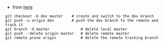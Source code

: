 
* from [here](https://stackoverflow.com/questions/8762601/how-do-i-rename-my-git-master-branch-to-release)

```
git checkout -b dev master    # create and switch to the dev branch
git push -u origin dev        # push the dev branch to the remote and track it
git branch -d master              # delete local master
git push --delete origin master   # delete remote master
git remote prune origin           # delete the remote tracking branch
```
